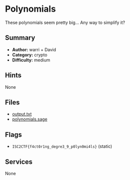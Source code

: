 # Polynomials
These polynomials seem pretty big... Any way to simplify it?

## Summary
- **Author:** warri + David
- **Category:** crypto
- **Difficulty:** medium


## Hints
None

## Files
- [output.txt](dist/output.txt)
- [polynomials.sage](dist/polynomials.sage)

## Flags
- `ISC2CTF{f4ct0r1ng_degre3_9_p0lyn0mi4ls}` (static)

## Services
None
